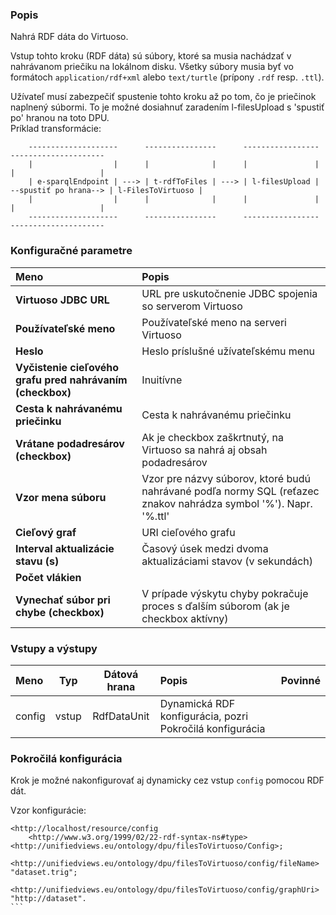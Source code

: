 ### Popis

Nahrá RDF dáta do Virtuoso.

Vstup tohto kroku (RDF dáta) sú súbory, ktoré sa musia nachádzať v nahrávanom priečiku na lokálnom disku.
Všetky súbory musia byť vo formátoch `application/rdf+xml` alebo `text/turtle` (prípony `.rdf` resp. `.ttl`).

Užívateľ musí zabezpečiť spustenie tohto kroku až po tom, čo je priečinok naplnený súbormi.
To je možné dosiahnuť zaradením l-filesUpload s 'spustiť po' hranou na toto DPU.  
Príklad transformácie:
```
    --------------------      ----------------      -----------------                       ---------------------
    |                  |      |              |      |               |                       |                   |
    | e-sparqlEndpoint | ---> | t-rdfToFiles | ---> | l-filesUpload | --spustiť po hrana--> | l-FilesToVirtuoso |
    |                  |      |              |      |               |                       |                   |
    --------------------      ----------------      -----------------                       ---------------------
```

### Konfiguračné parametre

| Meno | Popis |
|:----|:----|
|**Virtuoso JDBC URL** | URL pre uskutočnenie JDBC spojenia so serverom Virtuoso |
|**Používateľské meno** | Používateľské meno na serveri Virtuoso |
|**Heslo** | Heslo príslušné užívateľskému menu |
|**Vyčistenie cieľového grafu pred nahrávaním (checkbox)** | Inuitívne|
|**Cesta k nahrávanému priečinku** | Cesta k nahrávanému priečinku |
|**Vrátane podadresárov (checkbox)** | Ak je checkbox zaškrtnutý, na Virtuoso sa nahrá aj obsah podadresárov |
|**Vzor mena súboru** | Vzor pre názvy súborov, ktoré budú nahrávané podľa normy SQL (reťazec znakov nahrádza symbol '%'). Napr. '%.ttl' |
|**Cieľový graf** | URI cieľového grafu |
|**Interval aktualizácie stavu (s)** | Časový úsek medzi dvoma aktualizáciami stavov (v sekundách) |
|**Počet vlákien** | |
|**Vynechať súbor pri chybe (checkbox)** | V prípade výskytu chyby pokračuje proces s ďalším súborom (ak je checkbox aktívny) |

### Vstupy a výstupy

|Meno |Typ | Dátová hrana | Popis | Povinné |
|:--------|:------:|:------:|:-------------|:---------------------:|
|config |vstup| RdfDataUnit | Dynamická RDF konfigurácia, pozri Pokročilá konfigurácia | |

### Pokročilá konfigurácia

Krok je možné nakonfigurovať aj dynamicky cez vstup `config` pomocou RDF dát.

Vzor konfigurácie:

````turtle
<http://localhost/resource/config	
    <http://www.w3.org/1999/02/22-rdf-syntax-ns#type> <http://unifiedviews.eu/ontology/dpu/filesToVirtuoso/Config>;
    <http://unifiedviews.eu/ontology/dpu/filesToVirtuoso/config/fileName> "dataset.trig";
    <http://unifiedviews.eu/ontology/dpu/filesToVirtuoso/config/graphUri> "http://dataset".
```
